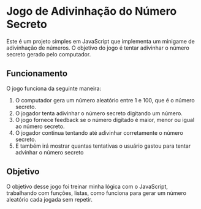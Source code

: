 # Jogo de Adivinhação do Número Secreto 

Este é um projeto simples em JavaScript que implementa um minigame de adivinhação de números. O objetivo do jogo é tentar adivinhar o número secreto gerado pelo computador.

## Funcionamento

O jogo funciona da seguinte maneira:

1. O computador gera um número aleatório entre 1 e 100, que é o número secreto.
2. O jogador tenta adivinhar o número secreto digitando um número.
3. O jogo fornece feedback se o número digitado é maior, menor ou igual ao número secreto.
4. O jogador continua tentando até adivinhar corretamente o número secreto.
5. E também irá mostrar quantas tentativas o usuário gastou para tentar advinhar o número secreto

## Objetivo 

O objetivo desse jogo foi treinar minha lógica com o JavaScript, trabalhando com funções, listas, como funciona para gerar um número aleatório cada jogada sem repetir.
